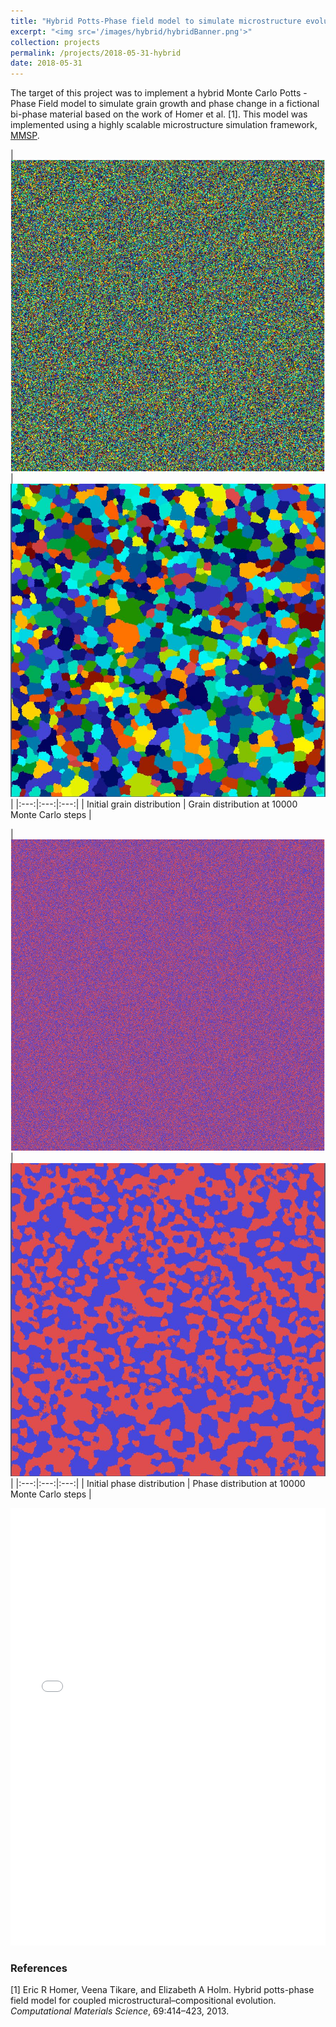 ```yaml
---
title: "Hybrid Potts-Phase field model to simulate microstructure evolution in a fictional bi-phase material"
excerpt: "<img src='/images/hybrid/hybridBanner.png'>"
collection: projects
permalink: /projects/2018-05-31-hybrid
date: 2018-05-31
---
```


The target of this project was to implement a hybrid Monte Carlo Potts - Phase Field model to simulate grain growth and phase change in a fictional bi-phase material based on the work of Homer et al. [1]. This model was implemented using a highly scalable microstructure simulation framework, [MMSP](https://github.com/mesoscale/mmsp). 

|<img src='/images/hybrid/g0.jpeg'> | <img src='/images/hybrid/g10000.jpeg'> |
|:---:|:---:|:---:|
| Initial grain distribution | Grain distribution at 10000 Monte Carlo steps |

|<img src='/images/hybrid/p0.jpeg'> | <img src='/images/hybrid/p10000.jpeg'> |
|:---:|:---:|:---:|
| Initial phase distribution | Phase distribution at 10000 Monte Carlo steps |


<iframe src="/files/report_hybrid.pdf" width="100%" height="700" frameborder="no" border="0" marginwidth="0" marginheight="0"></iframe>


### References
[1] Eric R Homer, Veena Tikare, and Elizabeth A Holm. Hybrid potts-phase field model for coupled microstructural–compositional evolution. _Computational Materials Science_, 69:414–423, 2013.
